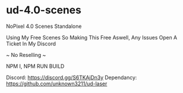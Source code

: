 # ud-4.0-scenes

 NoPixel 4.0 Scenes Standalone

 Using My Free Scenes So Making This Free Aswell, Any Issues Open A Ticket In My Discord

 ~ No Reselling ~

 NPM I, NPM RUN BUILD

 Discord: https://discord.gg/S6TKAjDn3y
 Dependancy: https://github.com/unknown3211/ud-laser
